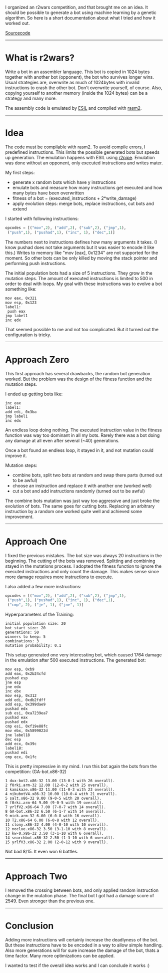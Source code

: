 
I organized an r2wars competition, and that brought me on an idea. It should be possible to generate a bot using machine learning by a genetic algorithm. So here is a short documentation about what I tried and 
how it worked out.

[Sourcecode](https://github.com/gast04/AI-Stuff/tree/master/BotGeneration)

___
# What is r2wars?
Write a bot in an assembler language. This bot is copied in 1024 bytes together with another bot (opponent), the bot who survives longer wins. Usual strategies are, overwrite as much of 1024bytes with invalid instructions to crash the other bot. Don't overwrite yourself, of course. Also, copying yourself to another memory (inside the 1024 bytes) can be a strategy and many more.

The assembly code is emulated by [ESIL](https://radare.gitbooks.io/radare2book/disassembling/esil.html)
and compiled with [rasm2](https://r2wiki.readthedocs.io/en/latest/tools/rasm2/).

___
# Idea

The code must be compilable with rasm2. To avoid compile errors, I predefined instructions. This limits the possible generated bots but speeds up generation. The emulation happens with ESIL using [r2pipe](https://github.com/radareorg/radare2-r2pipe). Emulation was done without an opponent, only executed instructions and writes mater.

My first steps: 
* generate x random bots which have y instructions
* emulate bots and measure how many instructions get executed and how many bytes have been overwritten
* fitness of a bot = (executed_instructions + 2*write_damage)
* apply evolution steps: merge bots, replace instructions, cut bots and extend

I started with following instructions: 
```Python
opcodes = [("mov",2), ("add",2), ("sub",2), ("jmp",1), 
 ("push",1), ("pushad",1), ("inc", 1), ("dec",1)]
```

The numbers next to instructions defines how many arguments it takes. (I know pushad does not take arguments but it
was easier to encode it like this.) Writes to memory like "mov [eax], 0x1234" are not supported for the moment. So 
other bots can be only killed by moving the stack pointer and performing push instructions.

The initial population bots had a size of 5 instructions. They grow in the mutation steps. The amount of executed instructions is limited to 500 in order to deal with loops. My goal with these instructions was to evolve a bot something like:
```
mov eax, 0x321
mov esp, 0x123
label1:
 push eax
jmp label1
inc edx
```

That seemed possible to me and not too complicated. But it turned out the configuration is tricky.

___
# Approach Zero

This first approach has several drawbacks, the random bot generation worked. But the problem was the design of the fitness function and the mutation steps.

I ended up getting bots like:
```
inc eax
label1:
add edi, 0x3ba
jmp label1
inc edx
```

An endless loop doing nothing. The executed instruction value in the fitness function was way too dominant in all my bots. Rarely there was a bot doing any damage at all even after several (~40) generations.

Once a bot found an endless loop, it stayed in it, and not mutation could improve it.

Mutation steps:
* combine bots, split two bots at random and swap there parts (turned out to be awful)
* choose an instruction and replace it with another one (worked well)
* cut a bot and add instructions randomly (turned out to be awful)

The combine bots mutation was just way too aggressive and just broke the evolution of bots. The same goes for cutting bots. Replacing an arbitrary instruction by a random one worked quite well and achieved some improvement.


___
# Approach One

I fixed the previous mistakes. The bot size was always 20 instructions in the beginning. The cutting of the bots was removed. Splitting and combining stayed in the mutations process. I adopted the fitness function to ignore the executed instructions and only count the damage. This makes sense since more damage requires more instructions to execute.

I also added a few more instructions: 
```Python
opcodes = [("mov",2), ("add",2), ("sub",2), ("jmp",1), 
 ("push",1), ("pushad",1), ("inc", 1), ("dec",1), 
 ("cmp", 2), ("je", 1), ("jne", 1)]
```

Hyperparameters of the Training:
```
initial population size: 20
bot start size: 20
generations: 50
winners to keep: 5
combinations: 3
mutation probability: 0.1
```

This setup generated one very interessting bot, which caused 1764 damage in the emulation after
500 executed instructions. The generated bot:
```
mov esp, 0xb9
add eax, 0x2b24cfd
pushad esp
jne esp
jne edx
inc ebx
mov esp, 0x312
add edi, 0xdb2fdff
add esp, 0x399dae9
pushad edx
sub esi, 0xa7239ea7
pushad eax
pushad edx
cmp esi, 0xf19e88fc
mov ebx, 0x5899022d
jne label18
dec esp
add ecx, 0x39c
label18:
pushad edi
cmp ecx, 0x1fc
```

This is pretty impressive in my mind. I run this bot again the bots from the competition: 
(GA-bot.x86-32)
```
1 dux-bot2.x86-32 13.00 (13-0-1 with 26 overall).
2 f0rki.arm-32 12.00 (12-0-2 with 25 overall).
3 kamikaze.x86-32 11.00 (11-0-3 with 23 overall).
4 nikubotV4.x86-32 10.00 (10-0-4 with 21 overall).
5 salt.x86-32 9.00 (9-0-5 with 20 overall).
6 f0rki.arm-64 9.00 (9-0-5 with 19 overall).
7 yrlfV2.x86-64 7.00 (7-0-7 with 14 overall).
8 GA-bot.x86-32 6.50 (6-1-7 with 14 overall).
9 mick.arm-32 6.00 (6-0-8 with 16 overall).
10 T2.x86-64 6.00 (6-0-8 with 12 overall).
11 clony.x86-32 4.00 (4-0-10 with 10 overall).
12 noclue.x86-32 3.50 (3-1-10 with 8 overall).
13 kw-0.x86-32 3.50 (3-1-10 with 6 overall).
14 searchbot.x86-32 2.50 (1-3-10 with 6 overall).
15 yrlfV3.x86-32 2.00 (2-0-12 with 9 overall).
```

Not bad 8/15. It even won 6 battles.


___
# Approach Two

I removed the crossing between bots, and only applied random instruction change
in the mutation phase. The final bot I got had a damage score of 2549. Even 
stronger than the previous one. 


___
# Conclusion

Adding more instructions will certainly increase the deadlyness of the bot. 
But these instructions have to be encoded in a way to allow simple handling. Also 
more generations will for sure increase the damage of the bot, thats a time factor.
Many more optimizations can be applied. 

I wanted to test if the overall idea works and I can conclude it works :)

